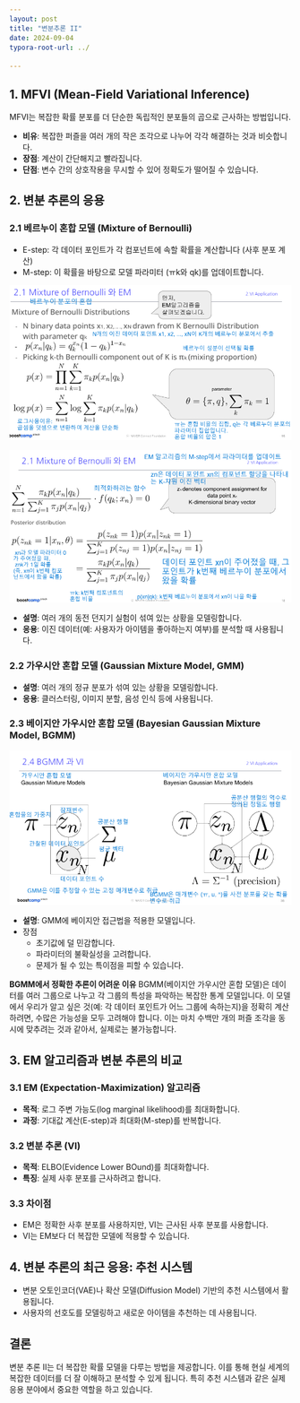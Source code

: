```yaml
---
layout: post
title: "변분추론 II"
date: 2024-09-04
typora-root-url: ../

---
```


## 1. MFVI (Mean-Field Variational Inference)

MFVI는 복잡한 확률 분포를 더 단순한 독립적인 분포들의 곱으로 근사하는 방법입니다.

- **비유**: 복잡한 퍼즐을 여러 개의 작은 조각으로 나누어 각각 해결하는 것과 비슷합니다.
- **장점**: 계산이 간단해지고 빨라집니다.
- **단점**: 변수 간의 상호작용을 무시할 수 있어 정확도가 떨어질 수 있습니다.

## 2. 변분 추론의 응용

### 2.1 베르누이 혼합 모델 (Mixture of Bernoulli)

- E-step: 각 데이터 포인트가 각 컴포넌트에 속할 확률을 계산합니다 (사후 분포 계산)
- M-step: 이 확률을 바탕으로 모델 파라미터 (ㅠk와 qk)를 업데이트합니다.

![image-20240904153721391](/assets/img/image-20240904153721391.png)

![image-20240904153809661](/assets/img/image-20240904153809661.png)

- **설명**: 여러 개의 동전 던지기 실험이 섞여 있는 상황을 모델링합니다.
- **응용**: 이진 데이터(예: 사용자가 아이템을 좋아하는지 여부)를 분석할 때 사용됩니다.

### 2.2 가우시안 혼합 모델 (Gaussian Mixture Model, GMM)

- **설명**: 여러 개의 정규 분포가 섞여 있는 상황을 모델링합니다.
- **응용**: 클러스터링, 이미지 분할, 음성 인식 등에 사용됩니다.

### 2.3 베이지안 가우시안 혼합 모델 (Bayesian Gaussian Mixture Model, BGMM)

![image-20240904154138769](/assets/img/image-20240904154138769.png)

- **설명**: GMM에 베이지안 접근법을 적용한 모델입니다.
- 장점
  - 초기값에 덜 민감합니다.
  - 파라미터의 불확실성을 고려합니다.
  - 문제가 될 수 있는 특이점을 피할 수 있습니다.

**BGMM에서 정확한 추론이 어려운 이유**
BGMM(베이지안 가우시안 혼합 모델)은 데이터를 여러 그룹으로 나누고 각 그룹의 특성을 파악하는 복잡한 통계 모델입니다.   이 모델에서 우리가 알고 싶은 것(예: 각 데이터 포인트가 어느 그룹에 속하는지)을 정확히 계산하려면, 수많은 가능성을 모두 고려해야 합니다.   이는 마치 수백만 개의 퍼즐 조각을 동시에 맞추려는 것과 같아서, 실제로는 불가능합니다.



## 3. EM 알고리즘과 변분 추론의 비교

### 3.1 EM (Expectation-Maximization) 알고리즘

- **목적**: 로그 주변 가능도(log marginal likelihood)를 최대화합니다.
- **과정**: 기대값 계산(E-step)과 최대화(M-step)를 반복합니다.

### 3.2 변분 추론 (VI)

- **목적**: ELBO(Evidence Lower BOund)를 최대화합니다.
- **특징**: 실제 사후 분포를 근사하려고 합니다.

### 3.3 차이점

- EM은 정확한 사후 분포를 사용하지만, VI는 근사된 사후 분포를 사용합니다.
- VI는 EM보다 더 복잡한 모델에 적용할 수 있습니다.

## 4. 변분 추론의 최근 응용: 추천 시스템

- 변분 오토인코더(VAE)나 확산 모델(Diffusion Model) 기반의 추천 시스템에서 활용됩니다.
- 사용자의 선호도를 모델링하고 새로운 아이템을 추천하는 데 사용됩니다.

## 결론

변분 추론 II는 더 복잡한 확률 모델을 다루는 방법을 제공합니다. 이를 통해 현실 세계의 복잡한 데이터를 더 잘 이해하고 분석할 수 있게 됩니다. 특히 추천 시스템과 같은 실제 응용 분야에서 중요한 역할을 하고 있습니다.
